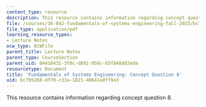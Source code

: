 ```yaml
---
content_type: resource
description: This resource contains information regarding concept question 8.
file: /courses/16-842-fundamentals-of-systems-engineering-fall-2015/bc795268df70c33a182140641e0ff9a3_MIT16_842F15_Question8.pdf
file_type: application/pdf
learning_resource_types:
- Lecture Notes
ocw_type: OCWFile
parent_title: Lecture Notes
parent_type: CourseSection
parent_uid: 04410431-3f0c-d892-956c-65f848dd2ede
resourcetype: Document
title: 'Fundamentals of Systems Engineering: Concept Question 8'
uid: bc795268-df70-c33a-1821-40641e0ff9a3
---
```

This resource contains information regarding concept question 8.

